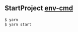 ## StartProject [env-cmd](https://www.npmjs.com/package/env-cmd)
   ```sh
   $ yarn
   $ yarn start
   ```
